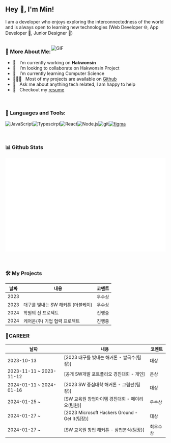 ## Hey 👋, I'm Min!


I am a developer who enjoys exploring the interconnectedness of the world and is always open to learning new technologies (Web Developer 🌐, App Developer 📱, Junior Designer 🎨)
<br/>
<br/>

<img align="right" alt="GIF" src="https://raw.githubusercontent.com/rahul-jha98/rahul-jha98/main/techstack.gif" width="360px"/>
  
### 🧐 More About Me:

- 🔭 &nbsp; I’m currently working on **Hakwonsin**
- 🤝 &nbsp; I’m looking to collaborate on Hakwonsin Project
- 🌱 &nbsp; I’m currently learning Computer Science
- 👨🏻‍💻 &nbsp; Most of my projects are available on [Github](https://github.com/mini-777?tab=repositories)
- 💬 &nbsp; Ask me about anything tech related, I am happy to help
- 📝 &nbsp; Checkout my [resume](https://www.jobkorea.co.kr/User/Resume/View?rNo=26078508)

<br>

### 🔨 Languages and Tools:
<a href="https://developer.mozilla.org/en-US/docs/Web/JavaScript" target="_blank"> <img align="left" alt="JavaScript" height ="42px"  src="https://raw.githubusercontent.com/rahul-jha98/github_readme_icons/main/language_and_tools/square/javascript/javascript.svg"> </a>
<a href="https://www.typescriptlang.org/" target="_blank"><img align="left" alt="Typescirpt" height ="42px" src="https://raw.githubusercontent.com/rahul-jha98/github_readme_icons/main/language_and_tools/square/typescript/typescript.svg"></a>
<a href="https://reactjs.org/" target="_blank"> <img align="left" alt="React" height ="42px" src="https://raw.githubusercontent.com/rahul-jha98/github_readme_icons/main/language_and_tools/square/react/react.svg"></a>
<a href="https://nodejs.org" target="_blank"><img align="left" alt="Node.js" height ="42px" src="https://raw.githubusercontent.com/rahul-jha98/github_readme_icons/main/language_and_tools/square/node/node.svg"></a>
<a href="https://git-scm.com/" target="_blank"> <img src="https://raw.githubusercontent.com/rahul-jha98/github_readme_icons/main/language_and_tools/square/git-scm/git-scm.svg" align="left" alt="git" height='42px'/> </a>
<a href="https://www.figma.com/" target="_blank"> <img src="https://raw.githubusercontent.com/rahul-jha98/github_readme_icons/main/language_and_tools/square/figma/figma.svg" alt="figma" height='42px'/> </a>

<br>


### 📊 Github Stats
<a href='https://github.com/mini-777/github-stats-transparent'>
  
![Stats Overview](https://raw.githubusercontent.com/mini-777/github-stats-transparent/output/generated/overview.svg)

</a>

<br>

### 🛠️ My Projects

|날짜|내용|코멘트|
|------|---|---|
|2023|  | 우수상 |
|2023| 대구를 빛내는 SW 해커톤 (더블케이) | 우수상 |
|2024| 학원의 신 프로젝트 | 진행중 |
|2024| 케어온(주) 기업 협력 프로젝트 | 진행중 |

### 🚩CAREER

|날짜|내용|코멘트|
|------|---|---|
|2023-10-13|[2023 대구를 빛내는 해커톤 - 쌀국수(팀장)]| 대상 |
|2023-11-11 ~ 2023-11-12|[공개 SW개발 포트폴리오 경진대회 - 개인]| 은상 |
|2024-01-11 ~ 2024-01-16|[2023 SW 중심대학 해커톤 - 그림판(팀장)]| 대상 |
|2024-01-25 ~ |[SW 교육원 창업아이템 경진대회 - 페이리오(팀원)]| 우수상 |
|2024-01-27 ~ |[2023 Microsoft Hackers Ground - Get It(팀장)]| 대상 |
|2024-01-27 ~ |[SW 교육원 창업 해커톤 - 삼첩분식(팀장)]| 최우수상 |
